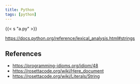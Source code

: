 ```yaml
---
title: Python
tags: [python]
---
```


{{< s "a.py" >}}

<https://docs.python.org/reference/lexical_analysis.html#strings>

## References

- <https://programming-idioms.org/idiom/48>
- <https://rosettacode.org/wiki/Here_document>
- <https://rosettacode.org/wiki/Literals/String>

